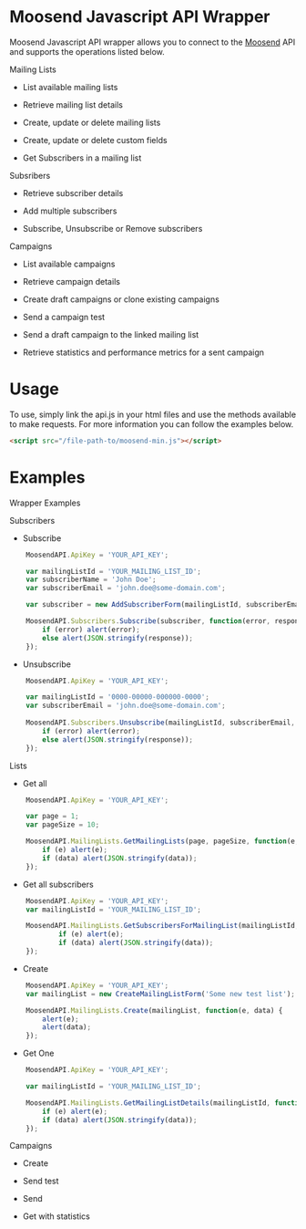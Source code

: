 Moosend Javascript API Wrapper
=======

Moosend Javascript API wrapper allows you to connect to the [Moosend](http://www.moosend.com) API and supports the operations listed below.

Mailing Lists

- List available mailing lists

- Retrieve mailing list details

- Create, update or delete mailing lists

- Create, update or delete custom fields

- Get Subscribers in a mailing list

Subsribers

- Retrieve subscriber details

- Add multiple subscribers

- Subscribe, Unsubscribe or Remove subscribers

Campaigns 

- List available campaigns

- Retrieve campaign details

- Create draft campaigns or clone existing campaigns

- Send a campaign test

- Send a draft campaign to the linked mailing list

- Retrieve statistics and performance metrics for a sent campaign



Usage
=======

To use, simply link the api.js in your html files and use the methods available to make requests. For more information you can follow the examples below.

```html
<script src="/file-path-to/moosend-min.js"></script>
```

Examples
=======

Wrapper Examples

Subscribers

- Subscribe

```javascript
	MoosendAPI.ApiKey = 'YOUR_API_KEY';

	var mailingListId = 'YOUR_MAILING_LIST_ID';
	var subscriberName = 'John Doe';
	var subscriberEmail = 'john.doe@some-domain.com';

	var subscriber = new AddSubscriberForm(mailingListId, subscriberEmail, subscriberName);

	MoosendAPI.Subscribers.Subscribe(subscriber, function(error, response) {
		if (error) alert(error);
		else alert(JSON.stringify(response));
	});
```

- Unsubscribe

```javascript
	MoosendAPI.ApiKey = 'YOUR_API_KEY';

	var mailingListId = '0000-00000-000000-0000';
	var subscriberEmail = 'john.doe@some-domain.com';
	
	MoosendAPI.Subscribers.Unsubscribe(mailingListId, subscriberEmail, function(error, response) {
		if (error) alert(error);
		else alert(JSON.stringify(response));
	});
```

Lists

- Get all

```javascript
	MoosendAPI.ApiKey = 'YOUR_API_KEY';

	var page = 1;
	var pageSize = 10;

	MoosendAPI.MailingLists.GetMailingLists(page, pageSize, function(e, data) {
		if (e) alert(e);
		if (data) alert(JSON.stringify(data));
	});
```

- Get all subscribers

```javascript
	MoosendAPI.ApiKey = 'YOUR_API_KEY';
	var mailingListId = 'YOUR_MAILING_LIST_ID';

	MoosendAPI.MailingLists.GetSubscribersForMailingList(mailingListId, 'Subscribed', function(e, data) {
			if (e) alert(e);
			if (data) alert(JSON.stringify(data));
	});
```

- Create

```javascript
	MoosendAPI.ApiKey = 'YOUR_API_KEY';
	var mailingList = new CreateMailingListForm('Some new test list');

	MoosendAPI.MailingLists.Create(mailingList, function(e, data) {
		alert(e);
		alert(data);
	});
```

- Get One

```javascript
	MoosendAPI.ApiKey = 'YOUR_API_KEY';

	var mailingListId = 'YOUR_MAILING_LIST_ID';

	MoosendAPI.MailingLists.GetMailingListDetails(mailingListId, function(e, data) {
		if (e) alert(e);
		if (data) alert(JSON.stringify(data));
	});
```


Campaigns

- Create

- Send test

- Send

- Get with statistics